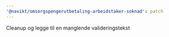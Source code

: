 ```yaml
---
'@navikt/omsorgspengerutbetaling-arbeidstaker-soknad': patch
---
```


Cleanup og legge til en manglende valideringstekst
